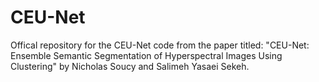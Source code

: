 # CEU-Net
 Offical repository for the CEU-Net code from the paper titled: "CEU-Net: Ensemble Semantic Segmentation of Hyperspectral Images Using Clustering" by Nicholas Soucy and Salimeh Yasaei Sekeh.
